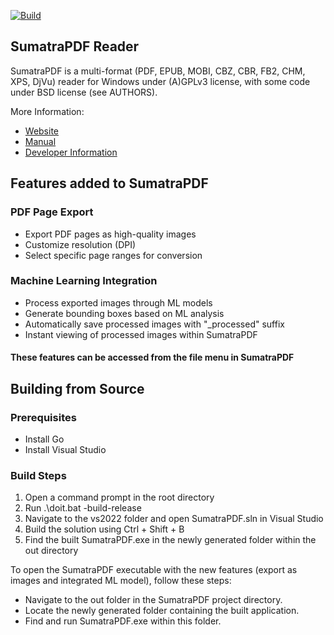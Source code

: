 [![Build](https://github.com/sumatrapdfreader/sumatrapdf/actions/workflows/build.yml/badge.svg?branch=master)](https://github.com/sumatrapdfreader/sumatrapdf/actions/workflows/build.yml)
## SumatraPDF Reader

SumatraPDF is a multi-format (PDF, EPUB, MOBI, CBZ, CBR, FB2, CHM, XPS, DjVu) reader
for Windows under (A)GPLv3 license, with some code under BSD license (see
AUTHORS).

More Information:
* [Website](https://www.sumatrapdfreader.org/free-pdf-reader)
* [Manual](https://www.sumatrapdfreader.org/manual)
* [Developer Information](https://www.sumatrapdfreader.org/docs/Contribute-to-SumatraPDF)

## Features added to SumatraPDF

### PDF Page Export

- Export PDF pages as high-quality images
- Customize resolution (DPI)
- Select specific page ranges for conversion

### Machine Learning Integration

- Process exported images through ML models
- Generate bounding boxes based on ML analysis
- Automatically save processed images with "\_processed" suffix
- Instant viewing of processed images within SumatraPDF

#### These features can be accessed from the file menu in SumatraPDF

## Building from Source

### Prerequisites

- Install Go
- Install Visual Studio

### Build Steps

1. Open a command prompt in the root directory
2. Run .\doit.bat -build-release
3. Navigate to the vs2022 folder and open SumatraPDF.sln in Visual Studio
4. Build the solution using Ctrl + Shift + B
5. Find the built SumatraPDF.exe in the newly generated folder within the out directory

To open the SumatraPDF executable with the new features (export as images and integrated ML model), follow these steps:<br>

- Navigate to the out folder in the SumatraPDF project directory.<br>
- Locate the newly generated folder containing the built application.<br>
- Find and run SumatraPDF.exe within this folder.

